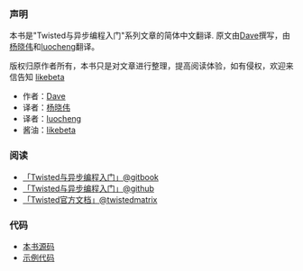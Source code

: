 
### 声明

本书是"Twisted与异步编程入门"系列文章的简体中文翻译. 原文由[Dave][Dave]撰写，由[杨晓伟][杨晓伟]和[luocheng][luocheng]翻译。

版权归原作者所有，本书只是对文章进行整理，提高阅读体验，如有侵权，欢迎来信告知 [likebeta][likebeta]

+ 作者：[Dave][Dave]
+ 译者：[杨晓伟][杨晓伟]
+ 译者：[luocheng][luocheng]
+ 酱油：[likebeta][likebeta]

### 阅读

+ [「Twisted与异步编程入门」@gitbook][gitbook]
+ [「Twisted与异步编程入门」@github][github]
+ [「Twisted官方文档」@twistedmatrix][twistedmatrix]

### 代码

+ [本书源码](https://github.com/likebeta/twisted-intro-cn)
+ [示例代码](https://github.com/jdavisp3/twisted-intro)


[Dave]: http://krondo.com/blog/?page_id=1327
[杨晓伟]: http://blog.sina.com.cn/s/blog_704b6af70100py9n.html
[luocheng]: https://github.com/luocheng/twisted-intro-cn
[likebeta]: https://9527.eu.org
[gitbook]: https://www.gitbook.com/book/likebeta/twisted-intro-cn
[github]: https://github.com/likebeta/twisted-intro-cn/blob/gh-pages/zh/SUMMARY.md
[twistedmatrix]: http://twistedmatrix.com/documents/current/core/howto/index.html
